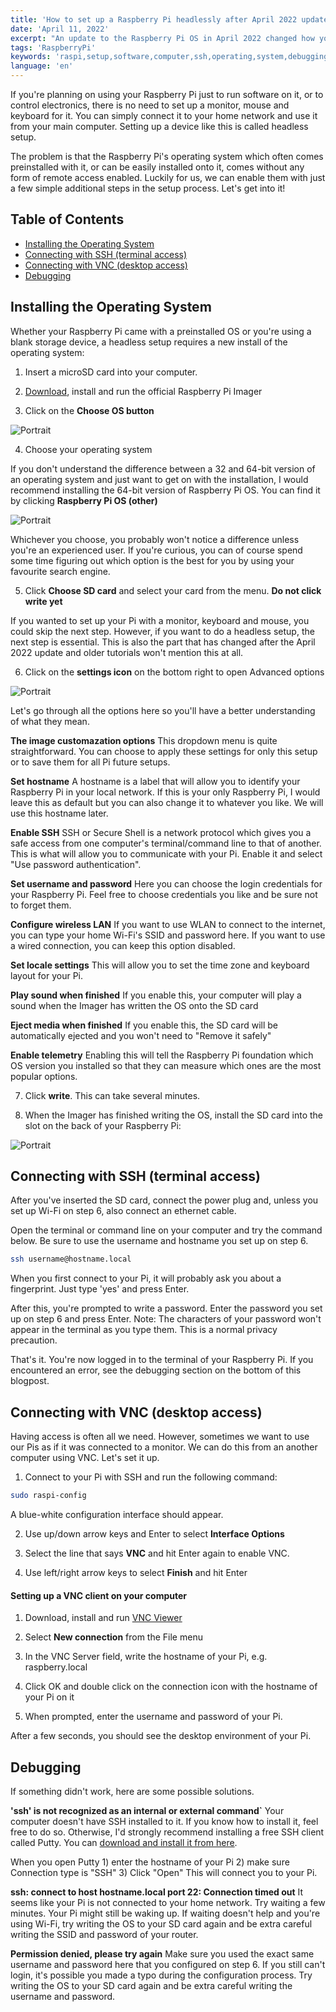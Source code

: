 ```yaml
---
title: 'How to set up a Raspberry Pi headlessly after April 2022 update. No monitor required'
date: 'April 11, 2022'
excerpt: "An update to the Raspberry Pi OS in April 2022 changed how you can setup your Raspberry Pi headlessly. Here's the whole process explained."
tags: 'RaspberryPi'
keywords: 'raspi,setup,software,computer,ssh,operating,system,debugging,microSD,hostname,locale'
language: 'en'
---
```


If you're planning on using your Raspberry Pi just to run software on it, or to control electronics, there is no need to set up a monitor, mouse and keyboard for it. You can simply connect it to your home network and use it from your main computer. Setting up a device like this is called headless setup.

The problem is that the Raspberry Pi's operating system which often comes preinstalled with it, or can be easily installed onto it, comes without any form of remote access enabled. Luckily for us, we can enable them with just a few simple additional steps in the setup process. Let's get into it!

## Table of Contents

- [Installing the Operating System](#installing-the-operating-system)
- [Connecting with SSH (terminal access)](#connecting-with-ssh-terminal-access)
- [Connecting with VNC (desktop access)](#connecting-with-vnc-desktop-access)
- [Debugging](#debugging)

## Installing the Operating System

Whether your Raspberry Pi came with a preinstalled OS or you're using a blank storage device, a headless setup requires a new install of the operating system:

1. Insert a microSD card into your computer.

2. [Download](https://www.raspberrypi.com/software/), install and run the official Raspberry Pi Imager

3. Click on the **Choose OS button**

<picture>
  <source srcset="/images/posts/how-setup-raspberry-pi-without-monitor-april-2022-update/choose-os-400.webp" type="image/webp"  />
  <source srcset="/images/posts/how-setup-raspberry-pi-without-monitor-april-2022-update/choose-os-400.jpg" type="image/jpeg" />
  <img src="/images/posts/how-setup-raspberry-pi-without-monitor-april-2022-update/choose-os-400.jpg" alt="Portrait" style="max-width: calc(100vw - 4em)" loading="lazy"/>
</picture>

4. Choose your operating system

If you don't understand the difference between a 32 and 64-bit version of an operating system and just want to get on with the installation, I would recommend installing the 64-bit version of Raspberry Pi OS. You can find it by clicking **Raspberry Pi OS (other)**

<picture>
  <source srcset="/images/posts/how-setup-raspberry-pi-without-monitor-april-2022-update/64-bit-578.webp" type="image/webp"  />
  <source srcset="/images/posts/how-setup-raspberry-pi-without-monitor-april-2022-update/64-bit-578.jpg" type="image/jpeg" />
  <img src="/images/posts/how-setup-raspberry-pi-without-monitor-april-2022-update/64-bit-578.jpg" alt="Portrait" style="max-width: calc(100vw - 4em)" loading="lazy"/>
</picture>

Whichever you choose, you probably won't notice a difference unless you're an experienced user. If you're curious, you can of course spend some time figuring out which option is the best for you by using your favourite search engine.

5. Click **Choose SD card** and select your card from the menu. **Do not click write yet**

If you wanted to set up your Pi with a monitor, keyboard and mouse, you could skip the next step. However, if you want to do a headless setup, the next step is essential. This is also the part that has changed after the April 2022 update and older tutorials won't mention this at all.

6. Click on the **settings icon** on the bottom right to open Advanced options

<picture>
  <source srcset="/images/posts/how-setup-raspberry-pi-without-monitor-april-2022-update/settings-400.webp" type="image/webp"  />
  <source srcset="/images/posts/how-setup-raspberry-pi-without-monitor-april-2022-update/settings-400.jpg" type="image/jpeg" />
  <img src="/images/posts/how-setup-raspberry-pi-without-monitor-april-2022-update/settings-400.jpg" alt="Portrait" style="max-width: calc(100vw - 4em)" loading="lazy"/>
</picture>

Let's go through all the options here so you'll have a better understanding of what they mean.

**The image customazation options** This dropdown menu is quite straightforward. You can choose to apply these settings for only this setup or to save them for all Pi future setups.

**Set hostname** A hostname is a label that will allow you to identify your Raspberry Pi in your local network. If this is your only Raspberry Pi, I would leave this as default but you can also change it to whatever you like. We will use this hostname later.

**Enable SSH** SSH or Secure Shell is a network protocol which gives you a safe access from one computer's terminal/command line to that of another. This is what will allow you to communicate with your Pi. Enable it and select "Use password authentication".

**Set username and password** Here you can choose the login credentials for your Raspberry Pi. Feel free to choose credentials you like and be sure not to forget them.

**Configure wireless LAN** If you want to use WLAN to connect to the internet, you can type your home Wi-Fi's SSID and password here. If you want to use a wired connection, you can keep this option disabled.

**Set locale settings** This will allow you to set the time zone and keyboard layout for your Pi.

**Play sound when finished** If you enable this, your computer will play a sound when the Imager has written the OS onto the SD card

**Eject media when finished** If you enable this, the SD card will be automatically ejected and you won't need to "Remove it safely"

**Enable telemetry** Enabling this will tell the Raspberry Pi foundation which OS version you installed so that they can measure which ones are the most popular options.

7. Click **write**. This can take several minutes.

8. When the Imager has finished writing the OS, install the SD card into the slot on the back of your Raspberry Pi:

<picture>
  <source srcset="/images/posts/how-setup-raspberry-pi-without-monitor-april-2022-update/sd-slot-350.webp" type="image/webp"  />
  <source srcset="/images/posts/how-setup-raspberry-pi-without-monitor-april-2022-update/sd-slot-350.jpg" type="image/jpeg" />
  <img src="/images/posts/how-setup-raspberry-pi-without-monitor-april-2022-update/sd-slot-350.jpg" alt="Portrait" style="max-width: calc(100vw - 4em)" loading="lazy"/>
</picture>

## Connecting with SSH (terminal access)

After you've inserted the SD card, connect the power plug and, unless you set up Wi-Fi on step 6, also connect an ethernet cable.

Open the terminal or command line on your computer and try the command below. Be sure to use the username and hostname you set up on step 6.

```bash
ssh username@hostname.local
```

When you first connect to your Pi, it will probably ask you about a fingerprint. Just type 'yes' and press Enter.

After this, you're prompted to write a password. Enter the password you set up on step 6 and press Enter. Note: The characters of your password won't appear in the terminal as you type them. This is a normal privacy precaution.

That's it. You're now logged in to the terminal of your Raspberry Pi. If you encountered an error, see the debugging section on the bottom of this blogpost.

## Connecting with VNC (desktop access)

Having access is often all we need. However, sometimes we want to use our Pis as if it was connected to a monitor. We can do this from an another computer using VNC. Let's set it up.

1. Connect to your Pi with SSH and run the following command:

```bash
sudo raspi-config
```

A blue-white configuration interface should appear.

2. Use up/down arrow keys and Enter to select **Interface Options**

3. Select the line that says **VNC** and hit Enter again to enable VNC.

4. Use left/right arrow keys to select **Finish** and hit Enter

#### Setting up a VNC client on your computer

1. Download, install and run [VNC Viewer](https://www.realvnc.com/en/connect/download/viewer/)

2. Select **New connection** from the File menu

3. In the VNC Server field, write the hostname of your Pi, e.g. raspberry.local

4. Click OK and double click on the connection icon with the hostname of your Pi on it

5. When prompted, enter the username and password of your Pi.

After a few seconds, you should see the desktop environment of your Pi.

## Debugging

If something didn't work, here are some possible solutions.

**'ssh' is not recognized as an internal or external command`** Your computer doesn't have SSH installed to it. If you know how to install it, feel free to do so. Otherwise, I'd strongly recommend installing a free SSH client called Putty. You can [download and install it from here](https://www.putty.org/).

When you open Putty 1) enter the hostname of your Pi 2) make sure Connection type is "SSH" 3) Click "Open" This will connect you to your Pi.

**ssh: connect to host hostname.local port 22: Connection timed out** It seems like your Pi is not connected to your home network. Try waiting a few minutes. Your Pi might still be waking up. If waiting doesn't help and you're using Wi-Fi, try writing the OS to your SD card again and be extra careful writing the SSID and password of your router.

**Permission denied, please try again** Make sure you used the exact same username and password here that you configured on step 6. If you still can't login, it's possible you made a typo during the configuration process. Try writing the OS to your SD card again and be extra careful writing the username and password.
